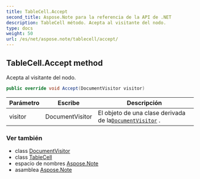 ```yaml
---
title: TableCell.Accept
second_title: Aspose.Note para la referencia de la API de .NET
description: TableCell método. Acepta al visitante del nodo.
type: docs
weight: 50
url: /es/net/aspose.note/tablecell/accept/
---
```

## TableCell.Accept method

Acepta al visitante del nodo.

```csharp
public override void Accept(DocumentVisitor visitor)
```

| Parámetro | Escribe | Descripción |
| --- | --- | --- |
| visitor | DocumentVisitor | El objeto de una clase derivada de la[`DocumentVisitor`](../../documentvisitor/) . |

### Ver también

* class [DocumentVisitor](../../documentvisitor/)
* class [TableCell](../)
* espacio de nombres [Aspose.Note](../../tablecell/)
* asamblea [Aspose.Note](../../../)


